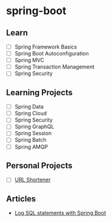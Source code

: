 # spring-boot

## Learn

- [ ] Spring Framework Basics
- [ ] Spring Boot Autoconfiguration
- [ ] Spring MVC
- [ ] Spring Transaction Management
- [ ] Spring Security

## Learning Projects

- [ ] Spring Data
- [ ] Spring Cloud
- [ ] Spring Security
- [ ] Spring GraphQL
- [ ] Spring Session
- [ ] Spring Batch
- [ ] Spring AMQP

## Personal Projects

- [ ] [URL Shortener](personal-projects/url-shortener)

## Articles

- [Log SQL statements with Spring Boot](https://vladmihalcea.com/log-sql-spring-boot/)
